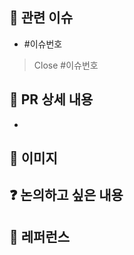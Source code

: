 <!--- 제목 ex: [Feat]: 회원가입 -->

## 📌 관련 이슈
<!--- 관련 이슈를 태그해주세요 -->
- #이슈번호
> Close #이슈번호

## 📄 PR 상세 내용
<!--- 작업에 대한 설명을 작성해 주세요. -->
- 

## 📸 이미지 

## ❓ 논의하고 싶은 내용

## 📍 레퍼런스
